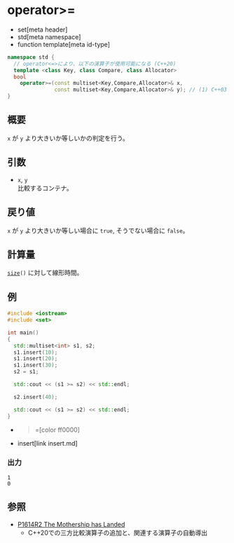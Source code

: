 # operator>=
* set[meta header]
* std[meta namespace]
* function template[meta id-type]

```cpp
namespace std {
  // operator<=>により、以下の演算子が使用可能になる (C++20)
  template <class Key, class Compare, class Allocator>
  bool
    operator>=(const multiset<Key,Compare,Allocator>& x,
               const multiset<Key,Compare,Allocator>& y); // (1) C++03
}
```

## 概要
`x` が `y` より大きいか等しいかの判定を行う。


## 引数
- `x`, `y`<br/>
比較するコンテナ。


## 戻り値
`x` が `y` より大きいか等しい場合に `true`, そうでない場合に `false`。


## 計算量
[`size`](size.md)`()` に対して線形時間。


## 例
```cpp example
#include <iostream>
#include <set>

int main()
{
  std::multiset<int> s1, s2;
  s1.insert(10);
  s1.insert(20);
  s1.insert(30);
  s2 = s1;

  std::cout << (s1 >= s2) << std::endl;

  s2.insert(40);

  std::cout << (s1 >= s2) << std::endl;
}
```
* >=[color ff0000]
* insert[link insert.md]

### 出力
```
1
0
```


## 参照
- [P1614R2 The Mothership has Landed](https://www.open-std.org/jtc1/sc22/wg21/docs/papers/2019/p1614r2.html)
    - C++20での三方比較演算子の追加と、関連する演算子の自動導出
